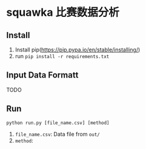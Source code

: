 # squawka 比赛数据分析

## Install

1. Install pip(https://pip.pypa.io/en/stable/installing/)
2. run `pip install -r requirements.txt`


## Input Data Formatt

TODO

## Run

`python run.py [file_name.csv] [method]`

1. `file_name.csv`: Data file from `out/`
2. `method`:
